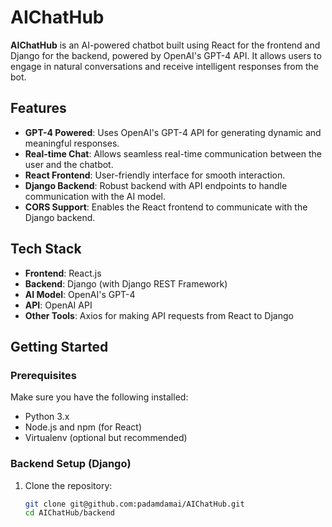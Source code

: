 # AIChatHub

**AIChatHub** is an AI-powered chatbot built using React for the frontend and Django for the backend, powered by OpenAI's GPT-4 API. It allows users to engage in natural conversations and receive intelligent responses from the bot.

## Features

- **GPT-4 Powered**: Uses OpenAI's GPT-4 API for generating dynamic and meaningful responses.
- **Real-time Chat**: Allows seamless real-time communication between the user and the chatbot.
- **React Frontend**: User-friendly interface for smooth interaction.
- **Django Backend**: Robust backend with API endpoints to handle communication with the AI model.
- **CORS Support**: Enables the React frontend to communicate with the Django backend.

## Tech Stack

- **Frontend**: React.js
- **Backend**: Django (with Django REST Framework)
- **AI Model**: OpenAI's GPT-4
- **API**: OpenAI API
- **Other Tools**: Axios for making API requests from React to Django

## Getting Started

### Prerequisites

Make sure you have the following installed:

- Python 3.x
- Node.js and npm (for React)
- Virtualenv (optional but recommended)

### Backend Setup (Django)

1. Clone the repository:
   ```bash
   git clone git@github.com:padamdamai/AIChatHub.git
   cd AIChatHub/backend
